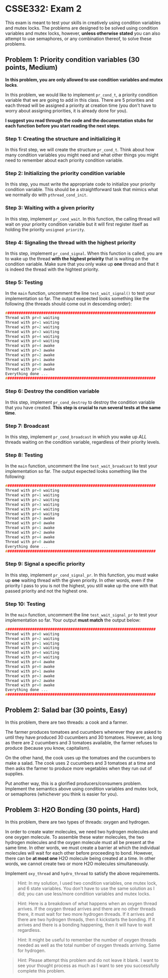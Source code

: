 # CSSE332: Exam 2

This exam is meant to test your skills in creatively using condition variables
and mutex locks. The problems are designed to be solved using condition
variables and mutex locks, however, __unless otherwise stated__ you can also
attempt to use semaphores, or any combination thereof, to solve these problems.

## Problem 1: Priority condition variables (30 points, Medium)

__In this problem, you are only allowed to use condition variables and mutex
locks__.

In this problem, we would like to implement `pr_cond_t`, a priority condition
variable that we are going to add in this class. There are 5 priorities and each
thread will be assigned a priority at creation time (you don't have to worry
about assigning priorities, it is already done for you).

__I suggest you read through the code and the documentation stubs for each
function before you start reading the next steps__.

### Step 1: Creating the structure and initializing it

In this first step, we will create the structure `pr_cond_t`. Think about how
many condition variables you might need and what other things you might need to
remember about each priority condition variable.

### Step 2: Initializing the priority condition variable

In this step, you must write the appropriate code to initialize your priority
condition variable. This should be a straightforward task that mimics what we
normally do with `pthread_cond_init`.

### Step 3: Waiting with a given priority

In this step, implement `pr_cond_wait`. In this function, the calling thread
will wait on your priority condition variable but it will first register itself
as holding the priority `unsigned priority`.

### Step 4: Signaling the thread with the highest priority

In this step, implement `pr_cond_signal`. When this function is called, you are
to wake up the thread __with the highest prioirity__ that is waiting on the
condition variable. Make sure that you only wake up __one__ thread and that it
is indeed the thread with the hightest priority.

### Step 5: Testing

In the `main` function, uncomment the line `test_wait_signal()` to test your
implementation so far. The output exepected looks something like the following
(the threads should come out in descending order):

```c
###################################################################
Thread with pr=0 waiting
Thread with pr=1 waiting
Thread with pr=2 waiting
Thread with pr=3 waiting
Thread with pr=4 waiting
Thread with pr=0 waiting
Thread with pr=4 awake
Thread with pr=3 awake
Thread with pr=2 awake
Thread with pr=1 awake
Thread with pr=0 awake
Thread with pr=0 awake
Everything done ...
###################################################################
```

### Step 6: Destroy the condition variable

In this step, implement `pr_cond_destroy` to destroy the condition variable that
you have created. __This step is crucial to run several tests at the same
time__.

### Step 7: Broadcast

In this step, implement `pr_cond_broadcast` in which you wake up _ALL_ threads
waiting on the condition variable, regardless of their priority levels.

### Step 8: Testing

In the `main` function, uncomment the line `test_wait_broadcast` to test your
implementation so far. The output expected looks something like the following:

```c
###################################################################
Thread with pr=0 waiting
Thread with pr=1 waiting
Thread with pr=2 waiting
Thread with pr=3 waiting
Thread with pr=4 waiting
Thread with pr=0 waiting
Thread with pr=3 awake
Thread with pr=0 awake
Thread with pr=1 awake
Thread with pr=2 awake
Thread with pr=4 awake
Thread with pr=0 awake
Everything done ...
###################################################################
```

### Step 9: Signal a specific priority

In this step, implement `pr_cond_signal_pr`. In this function, you must wake up
__one__ waiting thread with the given priority. In other words, even if the
priority I pass to you is not the highest, you still wake up the one with that
passed priority and not the highest one.

### Step 10: Testing

In the `main` function, uncomment the line `test_wait_signal_pr` to test your
implementation so far. Your output __must match__ the output below:

```c
###################################################################
Thread with pr=0 waiting
Thread with pr=2 waiting
Thread with pr=1 waiting
Thread with pr=3 waiting
Thread with pr=4 waiting
Thread with pr=0 waiting
Thread with pr=4 awake
Thread with pr=0 awake
Thread with pr=1 awake
Thread with pr=3 awake
Thread with pr=2 awake
Thread with pr=0 awake
Everything done ...
###################################################################
```

## Problem 2: Salad bar (30 points, Easy)

In this problem, there are two threads: a cook and a farmer.

The farmer produces tomatoes and cucumbers whenever they are asked to until they
have produced 30 cucumbers and 30 tomatoes. However, as long as there are 2
cucumbers and 3 tomatoes available, the farmer refuses to produce (because you
know, capitalism).

On the other hand, the cook uses up the tomatoes and the cucumbers to make a
salad. The cook uses 2 cucumbers and 3 tomatoes at a time and then asks the
farmer to produce more vegetables when they run out of supplies.

Put another way, this is a glorified producers/consumers problem. Implement the
semantics above using condition variables and mutex lock, or semaphores
(whichever you think is easier for you).

## Problem 3: H2O Bonding (30 points, Hard)

In this problem, there are two types of threads: oxygen and hydrogen. 

In order to create water molecules, we need two hydrogen molecules and one
oxygen molecule. To assemble these water molecules, the two hydrogen molecules
and the oxygen molecule must all be present at the same time. In other words, we
must create a barrier at which the individual molecules will wait for each other
before proceeding to bond. However, there can be __at most one__ H2O molecule
being created at a time.  In other words, we cannot create two or more H2O
molecules simultaneously.

Implement `oxy_thread` and `hydro_thread` to satisfy the above requirements.

> Hint: In my solution, I used two condition variables, one mutex lock, and 6
  state variables. You don't have to use the same solution as I did; you can use
  less/more condition variables and mutex locks. 

> Hint: Here is a breakdown of what happens when an oxygen thread arrives. If
  the oxygen thread arrives and there are no other threads there, it must wait
  for two more hydrogen threads. If it arrives and there are two hydrogen
  threads, then it kickstarts the bonding. If it arrives and there is a
  bonding happening, then it will have to wait regardless. 

> Hint: It might be useful to remember the number of oxygen threads needed as
  well as the total number of oxygen threads arriving. Same for hydrogen.

> Hint: Please attempt this problem and do not leave it blank. I want to see
  your thought process as much as I want to see you successfully complete this
  problem.

